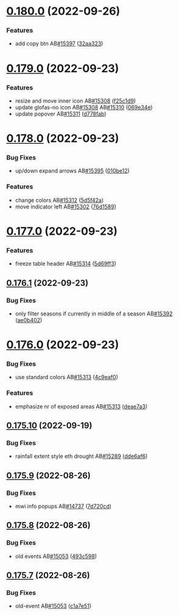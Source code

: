 # [0.180.0](https://github.com/rodekruis/IBF-system/compare/v0.179.0...v0.180.0) (2022-09-26)


### Features

* add copy btn AB[#15397](https://github.com/rodekruis/IBF-system/issues/15397) ([32aa323](https://github.com/rodekruis/IBF-system/commit/32aa323d2a9537764ea714bb389a220799cebf14))



# [0.179.0](https://github.com/rodekruis/IBF-system/compare/v0.178.0...v0.179.0) (2022-09-23)


### Features

* resize and move inner icon AB[#15308](https://github.com/rodekruis/IBF-system/issues/15308) ([f25c1d9](https://github.com/rodekruis/IBF-system/commit/f25c1d98d52797fce06e2afae879f99ff4c003bf))
* update glofas-no icon AB[#15308](https://github.com/rodekruis/IBF-system/issues/15308) AB[#15310](https://github.com/rodekruis/IBF-system/issues/15310) ([069e34e](https://github.com/rodekruis/IBF-system/commit/069e34e06ed1f42ab6fe2aa2c8044b6a9452b833))
* update popover AB[#15311](https://github.com/rodekruis/IBF-system/issues/15311) ([d778fab](https://github.com/rodekruis/IBF-system/commit/d778fabfe5e0acaba6e40a1e1fe085d00e65c0c0))



# [0.178.0](https://github.com/rodekruis/IBF-system/compare/v0.177.0...v0.178.0) (2022-09-23)


### Bug Fixes

* up/down expand arrows AB[#15395](https://github.com/rodekruis/IBF-system/issues/15395) ([010be12](https://github.com/rodekruis/IBF-system/commit/010be12f8ec5ef91a0edd481f4d0a58fe917d8d0))


### Features

* change colors AB[#15312](https://github.com/rodekruis/IBF-system/issues/15312) ([5d5f42a](https://github.com/rodekruis/IBF-system/commit/5d5f42a14f0b332dcaf7e8a02d5ee9cd56c8a3d4))
* move indicator left AB[#15302](https://github.com/rodekruis/IBF-system/issues/15302) ([76d1589](https://github.com/rodekruis/IBF-system/commit/76d1589b5ed9263f93c32157cf1bbb1169d51467))



# [0.177.0](https://github.com/rodekruis/IBF-system/compare/v0.176.1...v0.177.0) (2022-09-23)


### Features

* freeze table header AB[#15314](https://github.com/rodekruis/IBF-system/issues/15314) ([5d69ff3](https://github.com/rodekruis/IBF-system/commit/5d69ff35a014c9613a033987932a8497bd4cff9c))



## [0.176.1](https://github.com/rodekruis/IBF-system/compare/v0.176.0...v0.176.1) (2022-09-23)


### Bug Fixes

* only filter seasons if currently in middle of a season AB[#15392](https://github.com/rodekruis/IBF-system/issues/15392) ([ae0b402](https://github.com/rodekruis/IBF-system/commit/ae0b40266a6efa012cf27dd2a7eada95b0448351))



# [0.176.0](https://github.com/rodekruis/IBF-system/compare/v0.175.10...v0.176.0) (2022-09-23)


### Bug Fixes

* use standard colors AB[#15313](https://github.com/rodekruis/IBF-system/issues/15313) ([4c9eaf0](https://github.com/rodekruis/IBF-system/commit/4c9eaf02023fa2c3900a6b652f108f834d3c1e2e))


### Features

* emphasize nr of exposed areas AB[#15313](https://github.com/rodekruis/IBF-system/issues/15313) ([deae7a3](https://github.com/rodekruis/IBF-system/commit/deae7a32bb33c82e05f65b887f632f33b36e4344))



## [0.175.10](https://github.com/rodekruis/IBF-system/compare/v0.175.9...v0.175.10) (2022-09-19)


### Bug Fixes

* rainfall extent style eth drought AB[#15289](https://github.com/rodekruis/IBF-system/issues/15289) ([dde6af6](https://github.com/rodekruis/IBF-system/commit/dde6af62a8eb629a8bb27b7a678fb50df0ec1534))



## [0.175.9](https://github.com/rodekruis/IBF-system/compare/v0.175.8...v0.175.9) (2022-08-26)


### Bug Fixes

* mwi info popups AB[#14737](https://github.com/rodekruis/IBF-system/issues/14737) ([7d720cd](https://github.com/rodekruis/IBF-system/commit/7d720cda81b2b4f471152cdfd182463f6adb3196))



## [0.175.8](https://github.com/rodekruis/IBF-system/compare/v0.175.7...v0.175.8) (2022-08-26)


### Bug Fixes

* old events AB[#15053](https://github.com/rodekruis/IBF-system/issues/15053) ([493c598](https://github.com/rodekruis/IBF-system/commit/493c5989d5fe88d695ef594aa1ebe3678ec143fe))



## [0.175.7](https://github.com/rodekruis/IBF-system/compare/v0.175.6...v0.175.7) (2022-08-26)


### Bug Fixes

* old-event AB[#15053](https://github.com/rodekruis/IBF-system/issues/15053) ([c1a7e51](https://github.com/rodekruis/IBF-system/commit/c1a7e5176839c5de1a8a02f42482fec783a17666))




